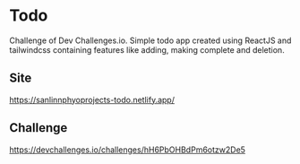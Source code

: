 # Todo

Challenge of Dev Challenges.io. Simple todo app created using ReactJS and tailwindcss containing features like adding, making complete and deletion.

## Site

https://sanlinnphyoprojects-todo.netlify.app/

## Challenge

https://devchallenges.io/challenges/hH6PbOHBdPm6otzw2De5
